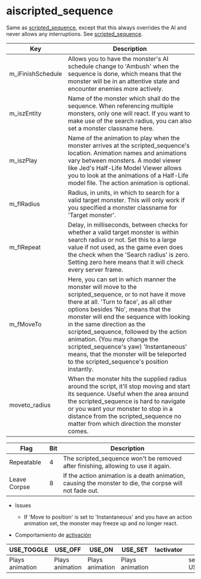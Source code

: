 # aiscripted_sequence

Same as [scripted_sequence](scripted_sequence_english.md), except that this always overrides the AI and never allows any interruptions. See [scripted_sequence](scripted_sequence_english.md).

| Key | Description |
|-----|-------------|
m_iFinishSchedule | Allows you to have the monster's AI schedule change to 'Ambush' when the sequence is done, which means that the monster will be in an attentive state and encounter enemies more actively.
m_iszEntity | Name of the monster which shall do the sequence. When referencing multiple monsters, only one will react. If you want to make use of the search radius, you can also set a monster classname here.
m_iszPlay | Name of the animation to play when the monster arrives at the scripted_sequence's location. Animation names and animations vary between monsters. A model viewer like Jed's Half-Life Model Viewer allows you to look at the animations of a Half-Life model file. The action animation is optional.
m_flRadius | Radius, in units, in which to search for a valid target monster. This will only work if you specified a monster classname for 'Target monster'.
m_flRepeat | Delay, in milliseconds, between checks for whether a valid target monster is within search radius or not. Set this to a large value if not used, as the game even does the check when the 'Search radius' is zero. Setting zero here means that it will check every server frame.
m_fMoveTo | Here, you can set in which manner the monster will move to the scripted_sequence, or to not have it move there at all. 'Turn to face', as all other options besides 'No', means that the monster will end the sequence with looking in the same direction as the scripted_sequence, followed by the action animation. (You may change the scripted_sequence's yaw) 'Instantaneous' means, that the monster will be teleported to the scripted_sequence's position instantly.
moveto_radius | When the monster hits the supplied radius around the script, it'll stop moving and start its sequence. Useful when the area around the scripted_sequence is hard to navigate or you want your monster to stop in a distance from the scripted_sequence no matter from which direction the monster comes.

| Flag | Bit | Description |
|------|-----|-------------|
Repeatable | 4 | The scripted_sequence won't be removed after finishing, allowing to use it again.
Leave Corpse | 8 | If the action animation is a death animation, causing the monster to die, the corpse will not fade out.

- Issues
	- If 'Move to position' is set to 'Instantaneous' and you have an action animation set, the monster may freeze up and no longer react.

- Comportamiento de [activación](triggering_system_english.md)

| USE_TOGGLE | USE_OFF | USE_ON | USE_SET | !activator | target |
|------------|---------|--------|---------|------------|--------|
| Plays animation | Plays animation | Plays animation | Plays animation | | sends USE_TOGGLE |